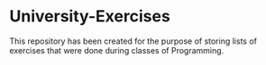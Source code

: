 # University-Exercises

This repository has been created for the purpose of storing lists of exercises that were done during classes of Programming.
